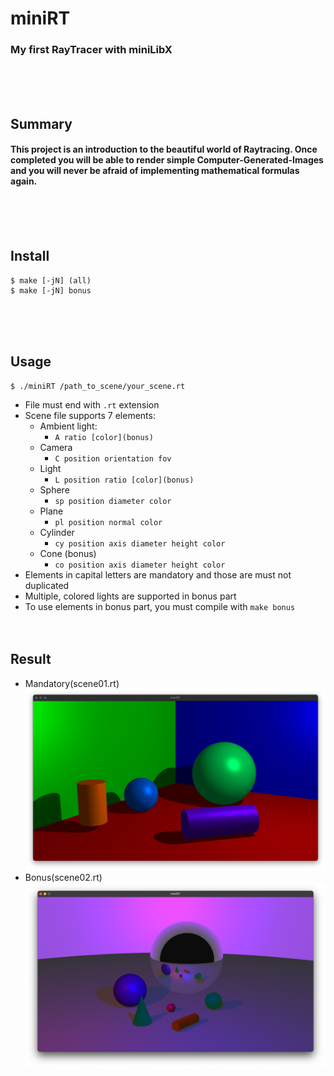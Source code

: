 # miniRT
### My first RayTracer with miniLibX
<br/><br/><br/>

## Summary
#### This project is an introduction to the beautiful world of Raytracing. Once completed you will be able to render simple Computer-Generated-Images and you will never be afraid of implementing mathematical formulas again.
<br/><br/><br/>

## Install
	$ make [-jN] (all)
	$ make [-jN] bonus
<br/><br/><br/>

## Usage
	$ ./miniRT /path_to_scene/your_scene.rt
* File must end with `.rt` extension
* Scene file supports 7 elements:
	* Ambient light:
		* `A ratio [color](bonus)`
	* Camera
		* `C position orientation fov`
	* Light
		* `L position ratio [color](bonus)`
	* Sphere
		* `sp position diameter color`
	* Plane
		* `pl position normal color`
	* Cylinder
		* `cy position axis diameter height color`
	* Cone (bonus)
		* `co position axis diameter height color`
* Elements in capital letters are mandatory and those are must not duplicated
* Multiple, colored lights are supported in bonus part
* To use elements in bonus part, you must compile with `make bonus`
<br/><br/><br/>

## Result
* Mandatory(scene01.rt)
![Mandatory(scene01.rt)](./result/mandatory.png)
* Bonus(scene02.rt)
![Bonus(scene02.rt)](./result/bonus.png)
